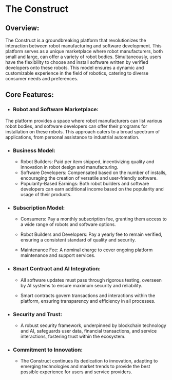 
# The Construct

## Overview:

The Construct is  a groundbreaking platform that revolutionizes the interaction between robot manufacturing and software development. This platform serves as a unique marketplace where robot manufacturers, both small and large, can offer a variety of robot bodies. Simultaneously, users have the flexibility to choose and install software written by verified developers onto these robots. This model ensures a dynamic and customizable experience in the field of robotics, catering to diverse consumer needs and preferences.

## Core Features:

* ### Robot and Software Marketplace: 
The platform provides a space where robot manufacturers can list various robot bodies, and software developers can offer their programs for installation on these robots. This approach caters to a broad spectrum of applications, from personal assistance to industrial automation.

* ### Business Model:
    * Robot Builders: Paid per item shipped, incentivizing quality and innovation in robot design and manufacturing.
    * Software Developers: Compensated based on the number of installs, encouraging the creation of versatile and user-friendly software.
    * Popularity-Based Earnings: Both robot builders and software developers can earn additional income based on the popularity and usage of their products.

* ### Subscription Model:
    * Consumers: Pay a monthly subscription fee, granting them access to a wide range of robots and software options.

    * Robot Builders and Developers: Pay a yearly fee to remain verified, ensuring a consistent standard of quality and security.

    * Maintenance Fee: A nominal charge to cover ongoing platform maintenance and support services.

* ### Smart Contract and AI Integration:
    * All software updates must pass through rigorous testing, overseen by AI systems to ensure maximum security and reliability.

    * Smart contracts govern transactions and interactions within the platform, ensuring transparency and efficiency in all processes.

* ### Security and Trust: 
    * A robust security framework, underpinned by blockchain technology and AI, safeguards user data, financial transactions, and service interactions, fostering trust within the ecosystem.	

* ### Commitment to Innovation: 
    * The Construct continues its dedication to innovation, adapting to emerging technologies and market trends to provide the best possible experience for users and service providers.
